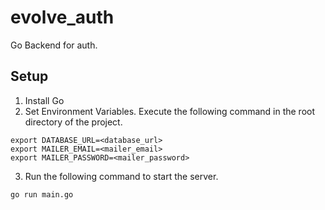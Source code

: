 # evolve_auth
Go Backend for auth.

## Setup

1. Install Go
2. Set Environment Variables. Execute the following command in the root directory of the project.
```.env
export DATABASE_URL=<database_url>
export MAILER_EMAIL=<mailer_email>
export MAILER_PASSWORD=<mailer_password>
```
3. Run the following command to start the server.
```.env
go run main.go
```
